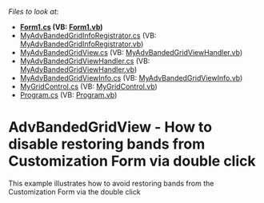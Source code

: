 <!-- default file list -->
*Files to look at*:

* **[Form1.cs](./CS/MyAdvBandedGridView/Form1.cs) (VB: [Form1.vb](./VB/MyAdvBandedGridView/Form1.vb))**
* [MyAdvBandedGridInfoRegistrator.cs](./CS/MyAdvBandedGridView/MyAdvBandedGridInfoRegistrator.cs) (VB: [MyAdvBandedGridInfoRegistrator.vb](./VB/MyAdvBandedGridView/MyAdvBandedGridInfoRegistrator.vb))
* [MyAdvBandedGridView.cs](./CS/MyAdvBandedGridView/MyAdvBandedGridView.cs) (VB: [MyAdvBandedGridViewHandler.vb](./VB/MyAdvBandedGridView/MyAdvBandedGridViewHandler.vb))
* [MyAdvBandedGridViewHandler.cs](./CS/MyAdvBandedGridView/MyAdvBandedGridViewHandler.cs) (VB: [MyAdvBandedGridViewHandler.vb](./VB/MyAdvBandedGridView/MyAdvBandedGridViewHandler.vb))
* [MyAdvBandedGridViewInfo.cs](./CS/MyAdvBandedGridView/MyAdvBandedGridViewInfo.cs) (VB: [MyAdvBandedGridViewInfo.vb](./VB/MyAdvBandedGridView/MyAdvBandedGridViewInfo.vb))
* [MyGridControl.cs](./CS/MyAdvBandedGridView/MyGridControl.cs) (VB: [MyGridControl.vb](./VB/MyAdvBandedGridView/MyGridControl.vb))
* [Program.cs](./CS/MyAdvBandedGridView/Program.cs) (VB: [Program.vb](./VB/MyAdvBandedGridView/Program.vb))
<!-- default file list end -->
# AdvBandedGridView - How to disable restoring bands from Customization Form via double click


This example illustrates how to avoid restoring bands from the Customization Form via the double click

<br/>


